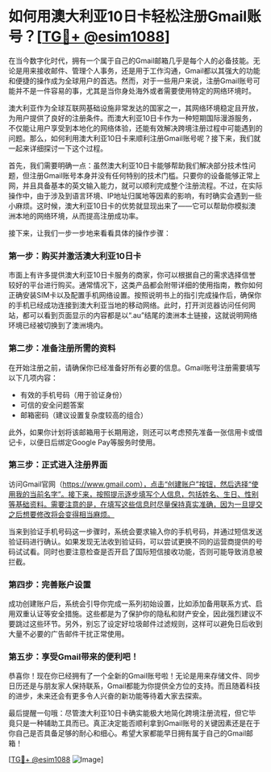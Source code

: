 # 如何用澳大利亚10日卡轻松注册Gmail账号？[[TG💪+ @esim1088](https://t.me/s/esim1088)]

在当今数字化时代，拥有一个属于自己的Gmail邮箱几乎是每个人的必备技能。无论是用来接收邮件、管理个人事务，还是用于工作沟通，Gmail都以其强大的功能和便捷的操作成为全球用户的首选。然而，对于一些用户来说，注册Gmail账号可能并不是一件容易的事，尤其是当你身处海外或者需要使用特定的网络环境时。

澳大利亚作为全球互联网基础设施非常发达的国家之一，其网络环境稳定且开放，为用户提供了良好的注册条件。而澳大利亚10日卡作为一种短期国际漫游服务，不仅能让用户享受到本地化的网络体验，还能有效解决跨境注册过程中可能遇到的问题。那么，如何利用澳大利亚10日卡来顺利注册Gmail账号呢？接下来，我们就一起来详细探讨一下这个过程。

首先，我们需要明确一点：虽然澳大利亚10日卡能够帮助我们解决部分技术性问题，但注册Gmail账号本身并没有任何特别的技术门槛。只要你的设备能够正常上网，并且具备基本的英文输入能力，就可以顺利完成整个注册流程。不过，在实际操作中，由于涉及到语言环境、IP地址归属地等因素的影响，有时确实会遇到一些小麻烦。这时候，澳大利亚10日卡的优势就显现出来了——它可以帮助你模拟澳洲本地的网络环境，从而提高注册成功率。

接下来，让我们一步一步地来看看具体的操作步骤：

### 第一步：购买并激活澳大利亚10日卡

市面上有许多提供澳大利亚10日卡服务的商家，你可以根据自己的需求选择信誉较好的平台进行购买。通常情况下，这类产品都会附带详细的使用指南，教你如何正确安装SIM卡以及配置手机网络设置。按照说明书上的指引完成操作后，确保你的手机已经成功连接到澳大利亚当地的移动网络。此时，打开浏览器访问任何网站，都可以看到页面显示的内容都是以“.au”结尾的澳洲本土链接，这就说明网络环境已经被切换到了澳洲境内。

### 第二步：准备注册所需的资料

在开始注册之前，请确保你已经准备好所有必要的信息。Gmail账号注册需要填写以下几项内容：
- 有效的手机号码（用于验证身份）
- 可信的安全问题答案
- 邮箱密码（建议设置复杂度较高的组合）

此外，如果你计划将该邮箱用于长期用途，则还可以考虑预先准备一张信用卡或借记卡，以便日后绑定Google Pay等服务时使用。

### 第三步：正式进入注册界面

访问Gmail官网（https://www.gmail.com），点击“创建账户”按钮，然后选择“使用我的当前名字”。接下来，按照提示逐步填写个人信息，包括姓名、生日、性别等基础资料。需要注意的是，在填写这些信息时尽量保持真实准确，因为一旦提交之后想要修改将会变得相当麻烦。

当来到验证手机号码这一步骤时，系统会要求输入你的手机号码，并通过短信发送验证码进行确认。如果发现无法收到验证码，可以尝试更换不同的运营商提供的号码试试看。同时也要注意检查是否开启了国际短信接收功能，否则可能导致消息被拦截。

### 第四步：完善账户设置

成功创建账户后，系统会引导你完成一系列初始设置，比如添加备用联系方式、启用双重认证等安全措施。这些都是为了保护你的隐私和财产安全，因此强烈建议不要跳过这些环节。另外，别忘了设定好垃圾邮件过滤规则，这样可以避免日后收到大量不必要的广告邮件干扰正常使用。

### 第五步：享受Gmail带来的便利吧！

恭喜你！现在你已经拥有了一个全新的Gmail账号啦！无论是用来存储文件、同步日历还是与朋友家人保持联系，Gmail都能为你提供全方位的支持。而且随着科技的进步，未来还会有更多令人兴奋的新功能等待着大家去探索。

最后提醒一句哦：尽管澳大利亚10日卡确实能极大地简化跨境注册流程，但它毕竟只是一种辅助工具而已。真正决定能否顺利拿到Gmail账号的关键因素还是在于你自己是否具备足够的耐心和细心。希望大家都能早日拥有属于自己的Gmail邮箱！

[[TG💪+ @esim1088](https://t.me/s/esim1088) ![Image](https://i.postimg.cc/4NQfJmqS/Snipaste-2025-05-13-00-14-12.png)]